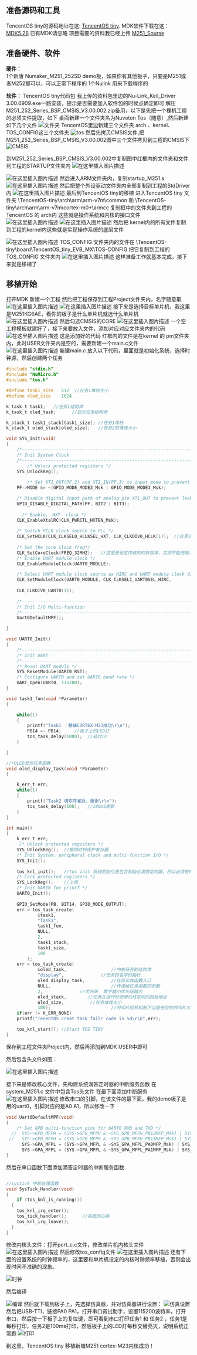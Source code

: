 
## 准备源码和工具
TencentOS tiny的源码地址在这: [TencentOS tiny](https://github.com/Tencent/TencentOS-tiny).
MDK软件下载在这：[MDK5.28](http://www2.keil.com/nuvoton/M0-M23) 已有MDK请忽略
项目需要的资料我已经上传 [M251_Sourse](https://download.csdn.net/download/qq_30078751/11912357)

## 准备硬件、软件
**硬件：** 						
		1个新唐 Numaker_M251_252SD demo板，如果你有其他板子，只要是M251或者M252都可以，可以正常下程序的
		1个Nulink 用来下载程序的
		
**软件：**
		TencentOS tiny代码包
		我上传的资料包里边的Nu-Link_Keil_Driver 3.00.6909.exe一路安装，提示是否需要加入软件包的时候点确定即可
		解压M251_252_Series_BSP_CMSIS_V3.00.002.zip备用，以下是先把一个裸机工程的必须文件提取，如下
		桌面新建一个文件夹名为Nuvoton Tos（随意）,然后新建如下几个文件
![文件夹](https://img-blog.csdnimg.cn/20191024105014884.png?x-oss-process=image/watermark,type_ZmFuZ3poZW5naGVpdGk,shadow_10,text_aHR0cHM6Ly9ibG9nLmNzZG4ubmV0L3FxXzMwMDc4NzUx,size_16,color_FFFFFF,t_70)
TencentOS里边新建三个文件夹 arch 、kernel、TOS_CONFIG这三个文件夹
![tos](https://img-blog.csdnimg.cn/20191024141937118.png)
然后先拷贝CMSIS文件,把M251_252_Series_BSP_CMSIS_V3.00.002图中三个文件拷贝到工程的CMSIS下
![CMSIS](https://img-blog.csdnimg.cn/20191024142124153.png?x-oss-process=image/watermark,type_ZmFuZ3poZW5naGVpdGk,shadow_10,text_aHR0cHM6Ly9ibG9nLmNzZG4ubmV0L3FxXzMwMDc4NzUx,size_16,color_FFFFFF,t_70)

到M251_252_Series_BSP_CMSIS_V3.00.002中复制图中红框内的文件夹和文件到工程的STARTUP文件夹内
![在这里插入图片描述](https://img-blog.csdnimg.cn/20191024142315597.png)

![在这里插入图片描述](https://img-blog.csdnimg.cn/20191024142353268.png?x-oss-process=image/watermark,type_ZmFuZ3poZW5naGVpdGk,shadow_10,text_aHR0cHM6Ly9ibG9nLmNzZG4ubmV0L3FxXzMwMDc4NzUx,size_16,color_FFFFFF,t_70)
然后进入ARM文件夹内，复制startup_M251.s
![在这里插入图片描述](https://img-blog.csdnimg.cn/20191024142430760.png)
然后把整个外设驱动文件夹内全部复制到工程的StdDriver内
![在这里插入图片描述](https://img-blog.csdnimg.cn/20191024142803865.png?x-oss-process=image/watermark,type_ZmFuZ3poZW5naGVpdGk,shadow_10,text_aHR0cHM6Ly9ibG9nLmNzZG4ubmV0L3FxXzMwMDc4NzUx,size_16,color_FFFFFF,t_70)
最后到TencentOS tiny的移植
进入TencentOS tiny 文件夹  \TencentOS-tiny\arch\arm\arm-v7m\common  和
 \TencentOS-tiny\arch\arm\arm-v7m\cortex-m0+\armcc
 复制框中的文件夹到工程的TencentOS 的 arch内  这些就是操作系统和内核的接口文件
![在这里插入图片描述](https://img-blog.csdnimg.cn/20191024143011825.png?x-oss-process=image/watermark,type_ZmFuZ3poZW5naGVpdGk,shadow_10,text_aHR0cHM6Ly9ibG9nLmNzZG4ubmV0L3FxXzMwMDc4NzUx,size_16,color_FFFFFF,t_70)
![在这里插入图片描述](https://img-blog.csdnimg.cn/20191024143155486.png?x-oss-process=image/watermark,type_ZmFuZ3poZW5naGVpdGk,shadow_10,text_aHR0cHM6Ly9ibG9nLmNzZG4ubmV0L3FxXzMwMDc4NzUx,size_16,color_FFFFFF,t_70)
然后把 kernel内的所有文件复制到工程的kernel内这些就是实现操作系统的底层文件

![在这里插入图片描述](https://img-blog.csdnimg.cn/20191024143340579.png)
TOS_CONFIG 文件夹内的文件在 \TencentOS-tiny\board\TencentOS_tiny_EVB_MX\TOS-CONFIG
把它复制到工程的TOS_CONFIG 文件夹内
![在这里插入图片描述](https://img-blog.csdnimg.cn/20191024143453956.png?x-oss-process=image/watermark,type_ZmFuZ3poZW5naGVpdGk,shadow_10,text_aHR0cHM6Ly9ibG9nLmNzZG4ubmV0L3FxXzMwMDc4NzUx,size_16,color_FFFFFF,t_70)
这样准备工作就基本完成，接下来就是移植了
## 移植开始
打开MDK 新建一个工程  然后把工程保存到工程Project文件夹内，名字随意取
![在这里插入图片描述](https://img-blog.csdnimg.cn/20191024143719280.png)
![在这里插入图片描述](https://img-blog.csdnimg.cn/20191024143824496.png?x-oss-process=image/watermark,type_ZmFuZ3poZW5naGVpdGk,shadow_10,text_aHR0cHM6Ly9ibG9nLmNzZG4ubmV0L3FxXzMwMDc4NzUx,size_16,color_FFFFFF,t_70)
接下来是选择目标单片机，我这里是M251KG6AE，看你的板子是什么单片机就选什么单片机
![在这里插入图片描述](https://img-blog.csdnimg.cn/20191024143915381.png)
然后勾选CMSIS的CORE
![在这里插入图片描述](https://img-blog.csdnimg.cn/2019102414394649.png)
一个空工程模板就建好了，接下来要放入文件，添加对应对应文件夹内的代码
![在这里插入图片描述](https://img-blog.csdnimg.cn/20191024144241912.png?x-oss-process=image/watermark,type_ZmFuZ3poZW5naGVpdGk,shadow_10,text_aHR0cHM6Ly9ibG9nLmNzZG4ubmV0L3FxXzMwMDc4NzUx,size_16,color_FFFFFF,t_70)
这是添加好的代码 红框内的文件是在kernel 的 pm文件夹内，此时USER文件夹内是空的，需要新建一个main.c文件
![在这里插入图片描述](https://img-blog.csdnimg.cn/20191024144519643.png)
新建main.c  放入以下代码，里面就是初始化系统，选择时钟源，然后创建两个任务

```c
#include "stdio.h"
#include "NuMicro.h"
#include "tos.h"

#define task1_size   512  //任务1堆栈大小
#define oled_size 	 1024

k_task_t task1;   //任务1结构体
k_task_t oled_task;      //显示任务结构体

k_stack_t task1_stack[task1_size]; //任务1堆栈
k_stack_t oled_stack[oled_size];   //任务2的堆栈大小

void SYS_Init(void)
{
    /*---------------------------------------------------------------------------------------------------------*/
    /* Init System Clock                                                                                       */
    /*---------------------------------------------------------------------------------------------------------*/
		/* Unlock protected registers */
    SYS_UnlockReg();
	
		/* Set XT1_OUT(PF.2) and XT1_IN(PF.3) to input mode to prevent leakage  */
    PF->MODE &= ~(GPIO_MODE_MODE2_Msk | GPIO_MODE_MODE3_Msk);

    /* Disable digital input path of analog pin XT1_OUT to prevent leakage */
    GPIO_DISABLE_DIGITAL_PATH(PF, BIT2 | BIT3);
   
	  /* Enable， HXT  clock */
    CLK_EnableXtalRC(CLK_PWRCTL_HXTEN_Msk);		
	
    /* Switch HCLK clock source to PLL */
    CLK_SetHCLK(CLK_CLKSEL0_HCLKSEL_HXT, CLK_CLKDIV0_HCLK(1));  //这里选择外部晶振，DEMO板子上的是32M
		
	/* Set the core clock freq*/
	CLK_SetCoreClock(FREQ_32MHZ);   //这里是设定内核的时钟频率，实测不能倍频，只能小于或等于你的外部晶振的频率	
    /* Enable UART module clock */
    CLK_EnableModuleClock(UART0_MODULE);

    /* Select UART module clock source as HIRC and UART module clock divider as 1 */
    CLK_SetModuleClock(UART0_MODULE, CLK_CLKSEL1_UART0SEL_HIRC, 	
   
    CLK_CLKDIV0_UART0(1));
		
    /*---------------------------------------------------------------------------------------------------------*/
    /* Init I/O Multi-function                                                                                 */
    /*---------------------------------------------------------------------------------------------------------*/
    Uart0DefaultMPF();

}

void UART0_Init()
{
    /*---------------------------------------------------------------------------------------------------------*/
    /* Init UART                                                                                               */
    /*---------------------------------------------------------------------------------------------------------*/
    /* Reset UART module */
    SYS_ResetModule(UART0_RST);
    /* Configure UART0 and set UART0 baud rate */
    UART_Open(UART0, 115200);
}

void task1_fun(void *Parameter)
{

	while(1)
	{
		printf("Task1 ：移植CORTEX-M23成功\r\n");	
		PB14 =~ PB14;     //板子上的LED灯
		tos_task_delay(1000);  //延时1s
	}

}

//*OLED显示任务函数
void oled_display_task(void *Parameter)
{

	k_err_t err;
	while(1)
	{				
		printf("Task2 请欢呼雀跃，谢谢\r\n");		
		tos_task_delay(100);   //100mS刷新 
	}
}

int main()
{
	k_err_t err;
	 /* Unlock protected registers */
    SYS_UnlockReg();  //解锁时钟保护寄存器
    /* Init System, peripheral clock and multi-function I/O */
    SYS_Init();		
	
	tos_knl_init();   //tos init 系统初始化是包含初始化滴答定时器，所以必须在时钟保护寄存器解锁后调用	
    /* Lock protected registers */
    SYS_LockReg();	  //上锁
    /* Init UART0 for printf */
    UART0_Init();
  	
	GPIO_SetMode(PB, BIT14, GPIO_MODE_OUTPUT);
	err = tos_task_create(
			&task1,
			"Task1",
			task1_fun,
			NULL,
			2,
			task1_stack,
			task1_size,
			100
		);
  	err = tos_task_create(
			&oled_task,					//内核任务的结构体
			"display",				//任务的名字的指针
			oled_display_task,			//任务实体函数入口
			NULL,						//传递给任务函数的参数
			2,              //优先级  数字越小优先级越大
			oled_stack,		   //任务在运行时使用的栈空间的起始地址
			oled_size,			//任务堆栈大小
			100);						//时间片轮转机制下当前任务的时间片大小。当timeslice为0时，任务调度时间片会被设置为默认大小（TOS_CFG_CPU_TICK_PER_SECOND / 10），系统时钟滴答（systick）数 / 10。			
	if(err != K_ERR_NONE)
	printf("TenentOS creat task fail! code is %d\r\n",err);

	tos_knl_start(); //Start TOS TINY
}
```
保存到工程文件夹Project内，然后再添加到MDK USER中即可

然后包含头文件如图：

![在这里插入图片描述](https://img-blog.csdnimg.cn/20191024145509732.png?x-oss-process=image/watermark,type_ZmFuZ3poZW5naGVpdGk,shadow_10,text_aHR0cHM6Ly9ibG9nLmNzZG4ubmV0L3FxXzMwMDc4NzUx,size_16,color_FFFFFF,t_70)

接下来是修改核心文件，先构建系统滴答定时器的中断服务函数 
在 system_M251.c  文件中包含Tos头文件 在最下面添加中断服务
![在这里插入图片描述](https://img-blog.csdnimg.cn/20191024144957999.png?x-oss-process=image/watermark,type_ZmFuZ3poZW5naGVpdGk,shadow_10,text_aHR0cHM6Ly9ibG9nLmNzZG4ubmV0L3FxXzMwMDc4NzUx,size_16,color_FFFFFF,t_70)
修改串口的引脚，在该文件的最下面，我的demo板子是用的uart0，引脚对应的是A0 A1，所以修改一下

```c
void Uart0DefaultMPF(void)
{
    /* Set GPB multi-function pins for UART0 RXD and TXD */
  //  SYS->GPB_MFPH = (SYS->GPB_MFPH & ~SYS_GPB_MFPH_PB12MFP_Msk) | SYS_GPB_MFPH_PB12MFP_UART0_RXD;
 //   SYS->GPB_MFPH = (SYS->GPB_MFPH & ~SYS_GPB_MFPH_PB13MFP_Msk) | SYS_GPB_MFPH_PB13MFP_UART0_TXD;	
	  SYS->GPA_MFPL = (SYS->GPA_MFPL & ~SYS_GPA_MFPL_PA0MFP_Msk) | SYS_GPA_MFPL_PA0MFP_UART0_RXD;
      SYS->GPA_MFPL = (SYS->GPA_MFPL & ~SYS_GPA_MFPL_PA1MFP_Msk) | SYS_GPA_MFPL_PA1MFP_UART0_TXD;
}

```

然后在串口函数下面添加滴答定时器的中断服务函数
```c

//systick 中断处理函数
void SysTick_Handler(void)
{
	if (tos_knl_is_running())
  {
    tos_knl_irq_enter();
    tos_tick_handler();      //系统的心跳
    tos_knl_irq_leave();
  }
}

```
修改内核头文件：打开port_c.c文件，修改单片机内核头文件
![在这里插入图片描述](https://img-blog.csdnimg.cn/20191024145620528.png)
然后修改tos_config文件
![在这里插入图片描述](https://img-blog.csdnimg.cn/20191024145716753.png)
还有下面的设置系统的时钟频率的，这里要和单片机设定的内核时钟频率移植，否则会出现时间不准确的现象。

![时钟](https://img-blog.csdnimg.cn/20191025092047426.png?x-oss-process=image/watermark,type_ZmFuZ3poZW5naGVpdGk,shadow_10,text_aHR0cHM6Ly9ibG9nLmNzZG4ubmV0L3FxXzMwMDc4NzUx,size_16,color_FFFFFF,t_70)

然后编译

![编译](https://img-blog.csdnimg.cn/20191025092105211.png?x-oss-process=image/watermark,type_ZmFuZ3poZW5naGVpdGk,shadow_10,text_aHR0cHM6Ly9ibG9nLmNzZG4ubmV0L3FxXzMwMDc4NzUx,size_16,color_FFFFFF,t_70)
然后就下载到板子上，先选择仿真器，并对仿真器进行设置：
![仿真设置](https://img-blog.csdnimg.cn/20191025092423258.png?x-oss-process=image/watermark,type_ZmFuZ3poZW5naGVpdGk,shadow_10,text_aHR0cHM6Ly9ibG9nLmNzZG4ubmV0L3FxXzMwMDc4NzUx,size_16,color_FFFFFF,t_70)
然后把USB-TTl，链接PA0 PA1，打开串口调试助手，设置115200波特率，打开串口，然后按一下板子上的复位键，即可看到串口打印任务1  和 任务2 ，任务1是每秒打印，任务2是100ms打印，然后板子上的LED灯每秒交替亮灭，说明系统正常跑
![打印](https://img-blog.csdnimg.cn/20191025092727795.png?x-oss-process=image/watermark,type_ZmFuZ3poZW5naGVpdGk,shadow_10,text_aHR0cHM6Ly9ibG9nLmNzZG4ubmV0L3FxXzMwMDc4NzUx,size_16,color_FFFFFF,t_70)


到这里，TencentOS tiny 移植新塘M251 cortex-M23内核成功！